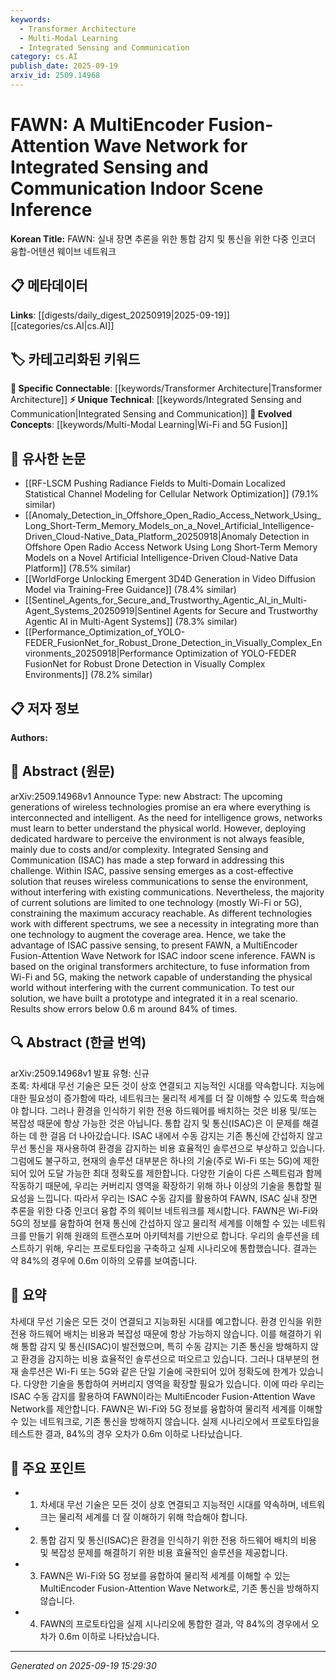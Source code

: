 ```yaml
---
keywords:
  - Transformer Architecture
  - Multi-Modal Learning
  - Integrated Sensing and Communication
category: cs.AI
publish_date: 2025-09-19
arxiv_id: 2509.14968
---
```


<!-- KEYWORD_LINKING_METADATA:
{
  "processed_timestamp": "2025-09-22 21:44:31.407898",
  "vocabulary_version": "1.0",
  "selected_keywords": [
    "Transformer Architecture",
    "Multi-Modal Learning",
    "Integrated Sensing and Communication"
  ],
  "rejected_keywords": [
    "Passive Sensing"
  ],
  "similarity_scores": {
    "Transformer Architecture": 0.8,
    "Multi-Modal Learning": 0.78,
    "Integrated Sensing and Communication": 0.75
  },
  "extraction_method": "AI_prompt_based",
  "budget_applied": true
}
-->


# FAWN: A MultiEncoder Fusion-Attention Wave Network for Integrated Sensing and Communication Indoor Scene Inference

**Korean Title:** FAWN: 실내 장면 추론을 위한 통합 감지 및 통신을 위한 다중 인코더 융합-어텐션 웨이브 네트워크

## 📋 메타데이터

**Links**: [[digests/daily_digest_20250919|2025-09-19]]   [[categories/cs.AI|cs.AI]]

## 🏷️ 카테고리화된 키워드
**🔗 Specific Connectable**: [[keywords/Transformer Architecture|Transformer Architecture]]
**⚡ Unique Technical**: [[keywords/Integrated Sensing and Communication|Integrated Sensing and Communication]]
**🚀 Evolved Concepts**: [[keywords/Multi-Modal Learning|Wi-Fi and 5G Fusion]]

## 🔗 유사한 논문
- [[RF-LSCM Pushing Radiance Fields to Multi-Domain Localized Statistical Channel Modeling for Cellular Network Optimization]] (79.1% similar)
- [[Anomaly_Detection_in_Offshore_Open_Radio_Access_Network_Using_Long_Short-Term_Memory_Models_on_a_Novel_Artificial_Intelligence-Driven_Cloud-Native_Data_Platform_20250918|Anomaly Detection in Offshore Open Radio Access Network Using Long Short-Term Memory Models on a Novel Artificial Intelligence-Driven Cloud-Native Data Platform]] (78.5% similar)
- [[WorldForge Unlocking Emergent 3D4D Generation in Video Diffusion Model via Training-Free Guidance]] (78.4% similar)
- [[Sentinel_Agents_for_Secure_and_Trustworthy_Agentic_AI_in_Multi-Agent_Systems_20250919|Sentinel Agents for Secure and Trustworthy Agentic AI in Multi-Agent Systems]] (78.3% similar)
- [[Performance_Optimization_of_YOLO-FEDER_FusionNet_for_Robust_Drone_Detection_in_Visually_Complex_Environments_20250918|Performance Optimization of YOLO-FEDER FusionNet for Robust Drone Detection in Visually Complex Environments]] (78.2% similar)

## 📋 저자 정보

**Authors:** 

## 📄 Abstract (원문)

arXiv:2509.14968v1 Announce Type: new 
Abstract: The upcoming generations of wireless technologies promise an era where everything is interconnected and intelligent. As the need for intelligence grows, networks must learn to better understand the physical world. However, deploying dedicated hardware to perceive the environment is not always feasible, mainly due to costs and/or complexity. Integrated Sensing and Communication (ISAC) has made a step forward in addressing this challenge. Within ISAC, passive sensing emerges as a cost-effective solution that reuses wireless communications to sense the environment, without interfering with existing communications. Nevertheless, the majority of current solutions are limited to one technology (mostly Wi-Fi or 5G), constraining the maximum accuracy reachable. As different technologies work with different spectrums, we see a necessity in integrating more than one technology to augment the coverage area. Hence, we take the advantage of ISAC passive sensing, to present FAWN, a MultiEncoder Fusion-Attention Wave Network for ISAC indoor scene inference. FAWN is based on the original transformers architecture, to fuse information from Wi-Fi and 5G, making the network capable of understanding the physical world without interfering with the current communication. To test our solution, we have built a prototype and integrated it in a real scenario. Results show errors below 0.6 m around 84% of times.

## 🔍 Abstract (한글 번역)

arXiv:2509.14968v1 발표 유형: 신규  
초록: 차세대 무선 기술은 모든 것이 상호 연결되고 지능적인 시대를 약속합니다. 지능에 대한 필요성이 증가함에 따라, 네트워크는 물리적 세계를 더 잘 이해할 수 있도록 학습해야 합니다. 그러나 환경을 인식하기 위한 전용 하드웨어를 배치하는 것은 비용 및/또는 복잡성 때문에 항상 가능한 것은 아닙니다. 통합 감지 및 통신(ISAC)은 이 문제를 해결하는 데 한 걸음 더 나아갔습니다. ISAC 내에서 수동 감지는 기존 통신에 간섭하지 않고 무선 통신을 재사용하여 환경을 감지하는 비용 효율적인 솔루션으로 부상하고 있습니다. 그럼에도 불구하고, 현재의 솔루션 대부분은 하나의 기술(주로 Wi-Fi 또는 5G)에 제한되어 있어 도달 가능한 최대 정확도를 제한합니다. 다양한 기술이 다른 스펙트럼과 함께 작동하기 때문에, 우리는 커버리지 영역을 확장하기 위해 하나 이상의 기술을 통합할 필요성을 느낍니다. 따라서 우리는 ISAC 수동 감지를 활용하여 FAWN, ISAC 실내 장면 추론을 위한 다중 인코더 융합 주의 웨이브 네트워크를 제시합니다. FAWN은 Wi-Fi와 5G의 정보를 융합하여 현재 통신에 간섭하지 않고 물리적 세계를 이해할 수 있는 네트워크를 만들기 위해 원래의 트랜스포머 아키텍처를 기반으로 합니다. 우리의 솔루션을 테스트하기 위해, 우리는 프로토타입을 구축하고 실제 시나리오에 통합했습니다. 결과는 약 84%의 경우에 0.6m 이하의 오류를 보여줍니다.

## 📝 요약

차세대 무선 기술은 모든 것이 연결되고 지능화된 시대를 예고합니다. 환경 인식을 위한 전용 하드웨어 배치는 비용과 복잡성 때문에 항상 가능하지 않습니다. 이를 해결하기 위해 통합 감지 및 통신(ISAC)이 발전했으며, 특히 수동 감지는 기존 통신을 방해하지 않고 환경을 감지하는 비용 효율적인 솔루션으로 떠오르고 있습니다. 그러나 대부분의 현재 솔루션은 Wi-Fi 또는 5G와 같은 단일 기술에 국한되어 있어 정확도에 한계가 있습니다. 다양한 기술을 통합하여 커버리지 영역을 확장할 필요가 있습니다. 이에 따라 우리는 ISAC 수동 감지를 활용하여 FAWN이라는 MultiEncoder Fusion-Attention Wave Network를 제안합니다. FAWN은 Wi-Fi와 5G 정보를 융합하여 물리적 세계를 이해할 수 있는 네트워크로, 기존 통신을 방해하지 않습니다. 실제 시나리오에서 프로토타입을 테스트한 결과, 84%의 경우 오차가 0.6m 이하로 나타났습니다.

## 🎯 주요 포인트

- 1. 차세대 무선 기술은 모든 것이 상호 연결되고 지능적인 시대를 약속하며, 네트워크는 물리적 세계를 더 잘 이해하기 위해 학습해야 합니다.

- 2. 통합 감지 및 통신(ISAC)은 환경을 인식하기 위한 전용 하드웨어 배치의 비용 및 복잡성 문제를 해결하기 위한 비용 효율적인 솔루션을 제공합니다.

- 3. FAWN은 Wi-Fi와 5G 정보를 융합하여 물리적 세계를 이해할 수 있는 MultiEncoder Fusion-Attention Wave Network로, 기존 통신을 방해하지 않습니다.

- 4. FAWN의 프로토타입을 실제 시나리오에 통합한 결과, 약 84%의 경우에서 오차가 0.6m 이하로 나타났습니다.

---

*Generated on 2025-09-19 15:29:30*
